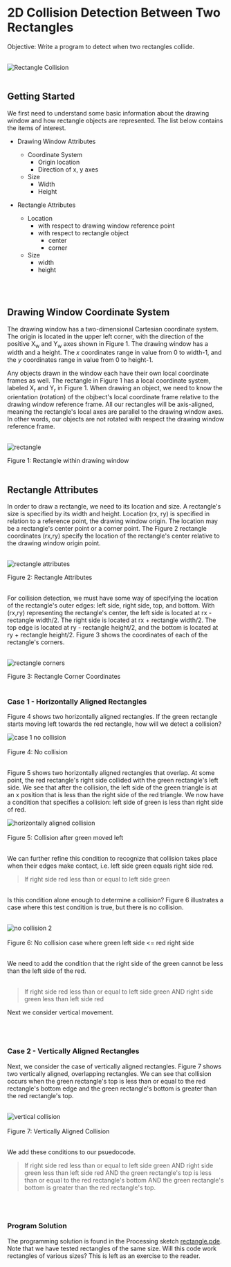 # 2D Collision Detection Between Two Rectangles

Objective: Write a program to detect when two rectangles collide.</br></br>

![Rectangle Collision](./images/thumbnail.png "rectangle collision")</br></br>


## Getting Started 

We first need to understand some basic information about the drawing window and how rectangle objects are represented. The list below contains the items of interest.</br>

- Drawing Window Attributes
   - Coordinate System
      - Origin location
      - Direction of x, y axes
   - Size
      - Width
      - Height

- Rectangle Attributes
   - Location 
      - with respect to drawing window reference point
      - with respect to rectangle object
         - center
         - corner
   - Size
      - width
      - height

</br></br>

## Drawing Window Coordinate System

The drawing window has a two-dimensional Cartesian coordinate system. The origin is located in the upper left corner, with the direction of the positive X<sub>w</sub> and Y<sub>w</sub> axes shown in Figure 1. The drawing window has a width and a height. The *x* coordinates range in value from 0 to width-1, and the *y* coordinates range in value from 0 to height-1. 

Any objects drawn in the window each have their own local coordinate frames as well. The rectangle in Figure 1 has a local coordinate system, labeled X<sub>r</sub> and Y<sub>r</sub> in Figure 1.  When drawing an object, we need to know the orientation (rotation) of the objbect's local coordinate frame relative to the drawing window reference frame. All our rectangles will be axis-aligned, meaning the rectangle's local axes are parallel to the drawing window axes. In other words, our objects are not rotated with respect the drawing window reference frame. </br></br>

![rectangle](./images/rectangle.jpg "rectangle in drawing window")

Figure 1: Rectangle within drawing window</br></br>

## Rectangle Attributes

In order to draw a rectangle, we need to its location and size. A rectangle's size is specified by its width and height. Location (rx, ry) is specified in relation to a reference point, the drawing window origin. The location may be a rectangle's center point or a corner point. The Figure 2 rectangle coordinates (rx,ry) specify the location of the rectangle's center relative to the drawing window origin point.</br></br>

![rectangle attributes](./images/rectangle_attributes.jpg "rectangle attributes")

Figure 2: Rectangle Attributes</br></br>

For collision detection, we must have some way of specifying the location of the rectangle's outer edges: left side, right side, top, and bottom. With (rx,ry) representing the rectangle's center, the left side is located at rx - rectangle width/2. The right side is located at rx + rectangle width/2. The top edge is located at ry - rectangle height/2, and the bottom is located at ry + rectangle height/2. Figure 3 shows the coordinates of each of the rectangle's corners. </br></br>

![rectangle corners](./images/rectangle_corners.png "rectangle corners")

Figure 3: Rectangle Corner Coordinates</br></br>

### Case 1 - Horizontally Aligned Rectangles

Figure 4 shows two horizontally aligned rectangles. If the green rectangle starts moving left towards the red rectangle, how will we detect a collision?

![case 1 no collision](./images/horiz_align_no_collision.png "horizontal aligned, no collision")</br></br>
Figure 4: No collision</br></br>

Figure 5 shows two horizontally aligned rectangles that overlap. At some point, the red rectangle's right side collided with the green rectangle's left side. We see that after the collision, the left side of the green triangle is at an x position that is less than the right side of the red triangle. We now have a condition that specifies a collision: left side of green is less than right side of red. 

![horizontally aligned collision](./images/horiz_align_collision.png "horizontally aligned collision")</br></br>
Figure 5: Collision after green moved left</br></br>

We can further refine this condition to recognize that collision takes place when their edges make contact, i.e. left side green equals right side red. 

> If right side red less than or equal to left side green 

</br>Is this condition alone enough to determine a collision? Figure 6 illustrates a case where this test condition is true, but there is no collision. </br></br>

![no collision 2](./images/horiz_align_no_collision2.png "horizontally aligned, no collision")</br></br>
Figure 6: No collision case where green left side <= red right side</br></br>

We need to add the condition that the right side of the green cannot be less than the left side of the red.</br></br>

> If right side red less than or equal to left side green AND right side green less than left side red

Next we consider vertical movement.

</br></br>

### Case 2 - Vertically Aligned Rectangles

Next, we consider the case of vertically aligned rectangles. Figure 7 shows two vertically aligned, overlapping rectangles. We can see that collision occurs when the green rectangle's top is less than or equal to the red rectangle's bottom edge and the green rectangle's bottom is greater than the red rectangle's top.</br></br>

![vertical collision](./images/vert_align_collision.png "vertical collision")</br></br>
Figure 7: Vertically Aligned Collision</br></br>

We add these conditions to our psuedocode.

> If right side red less than or equal to left side green 
> AND right side green less than left side red 
> AND the green rectangle's top is less than or equal to the red rectangle's bottom 
> AND the green rectangle's bottom is greater than the red rectangle's top.

</br></br>

### Program Solution

The programming solution is found in the Processing sketch [rectangle.pde](rectangle.pde). Note that we have tested rectangles of the same size. Will this code work rectangles of various sizes? This is left as an exercise to the reader.